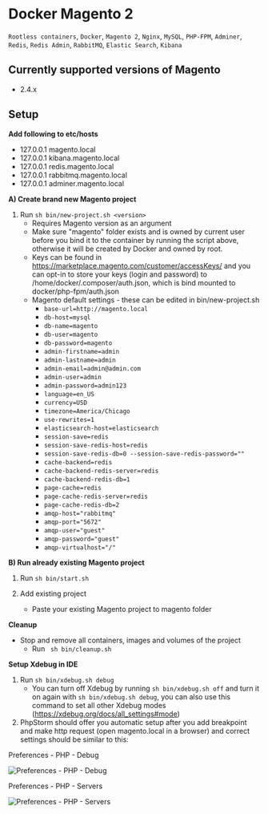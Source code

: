 # Docker Magento 2

```Rootless containers```,
```Docker```,
```Magento 2```,
```Nginx```,
```MySQL```,
```PHP-FPM```,
```Adminer```,
```Redis```,
```Redis Admin```,
```RabbitMQ```,
```Elastic Search```,
```Kibana```

## Currently supported versions of Magento

- 2.4.x

## Setup

__Add following to etc/hosts__
- 127.0.0.1	magento.local
- 127.0.0.1	kibana.magento.local
- 127.0.0.1	redis.magento.local
- 127.0.0.1	rabbitmq.magento.local
- 127.0.0.1	adminer.magento.local

__A) Create brand new Magento project__

1) Run ```sh bin/new-project.sh <version>```
	- Requires Magento version as an argument
	- Make sure "magento" folder exists and is owned by current user before you bind it to the container by running the script above, otherwise it will be created by Docker and owned by root.
	- Keys can be found in https://marketplace.magento.com/customer/accessKeys/ and you can opt-in to store your keys (login and password) to /home/docker/.composer/auth.json, which is bind mounted to docker/php-fpm/auth.json
	- Magento default settings - these can be edited in bin/new-project.sh
		- ```base-url=http://magento.local```
		- ```db-host=mysql```
		- ```db-name=magento```
		- ```db-user=magento```
		- ```db-password=magento```
		- ```admin-firstname=admin```
		- ```admin-lastname=admin```
		- ```admin-email=admin@admin.com```
		- ```admin-user=admin```
		- ```admin-password=admin123```
		- ```language=en_US```
		- ```currency=USD```
		- ```timezone=America/Chicago```
		- ```use-rewrites=1```
		- ```elasticsearch-host=elasticsearch```
		- ```session-save=redis```
		- ```session-save-redis-host=redis```
		- ```session-save-redis-db=0 --session-save-redis-password=""```
		- ```cache-backend=redis```
		- ```cache-backend-redis-server=redis```
		- ```cache-backend-redis-db=1```
		- ```page-cache=redis```
		- ```page-cache-redis-server=redis```
		- ```page-cache-redis-db=2```
		- ```amqp-host="rabbitmq"```
		- ```amqp-port="5672"```
		- ```amqp-user="guest"```
		- ```amqp-password="guest"```
		- ```amqp-virtualhost="/"```

__B) Run already existing Magento project__

1) Run ```sh bin/start.sh```

2) Add existing project
	- Paste your existing Magento project to magento folder  

__Cleanup__
- Stop and remove all containers, images and volumes of the project
	- Run ``` sh bin/cleanup.sh```

__Setup Xdebug in IDE__

1) Run ```sh bin/xdebug.sh debug```
	- You can turn off Xdebug by running ```sh bin/xdebug.sh off``` and turn it on again with ```sh bin/xdebug.sh debug```, you can also use this command to set all other Xdebug modes (https://xdebug.org/docs/all_settings#mode)  
2) PhpStorm should offer you automatic setup after you add breakpoint and make http request (open magento.local in a browser) and correct settings should be similar to this:

Preferences - PHP - Debug

![Preferences - PHP - Debug](https://i.ibb.co/BZJ4hjz/phpstorm-2.jpg "Preferences - PHP - Debug")

Preferences - PHP - Servers

![Preferences - PHP - Servers](https://i.ibb.co/GVqfVs5/phpstorm.jpg "Preferences - PHP - Servers")


